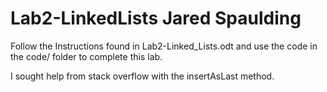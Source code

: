 # Lab2-LinkedLists Jared Spaulding
Follow the Instructions found in Lab2-Linked_Lists.odt and use the code in the code/ folder to complete this lab.

I sought help from stack overflow with the insertAsLast method.